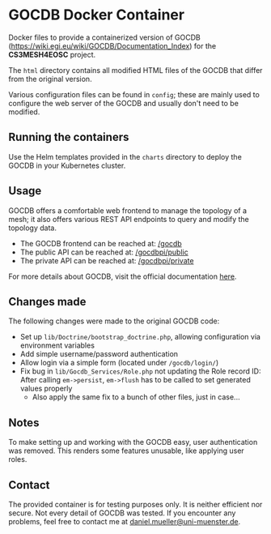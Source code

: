 # GOCDB Docker Container
Docker files to provide a containerized version of GOCDB (https://wiki.egi.eu/wiki/GOCDB/Documentation_Index) for the **CS3MESH4EOSC** project.

The `html` directory contains all modified HTML files of the GOCDB that differ from the original version.

Various configuration files can be found in `config`; these are mainly used to configure the web server of the GOCDB and usually don't need to be modified.

## Running the containers
Use the Helm templates provided in the `charts` directory to deploy the GOCDB in your Kubernetes cluster.

## Usage
GOCDB offers a comfortable web frontend to manage the topology of a mesh; it also offers various REST API endpoints to query and modify the topology data.

- The GOCDB frontend can be reached at: [/gocdb](http://localhost/gocdb)
- The public API can be reached at: [/gocdbpi/public](http://localhost/gocdbpi/public)
- The private API can be reached at: [/gocdbpi/private](http://localhost/gocdbpi/private)

For more details about GOCDB, visit the official documentation [here](https://wiki.egi.eu/wiki/GOCDB/Documentation_Index).

## Changes made
The following changes were made to the original GOCDB code:
- Set up `lib/Doctrine/bootstrap_doctrine.php`, allowing configuration via environment variables
- Add simple username/password authentication
- Allow login via a simple form (located under `/gocdb/login/`)
- Fix bug in `lib/Gocdb_Services/Role.php` not updating the Role record ID: After calling `em->persist`, `em->flush` has to be called to set generated values properly
    - Also apply the same fix to a bunch of other files, just in case...

## Notes
To make setting up and working with the GOCDB easy, user authentication was removed. This renders some features unusable, like applying user roles.

## Contact
The provided container is for testing purposes only. It is neither efficient nor secure. Not every detail of GOCDB was tested. If you encounter any problems, feel free to contact me at [daniel.mueller@uni-muenster.de](mailto:daniel.mueller@uni-muenster.de).
